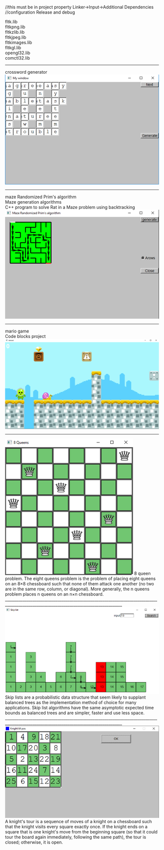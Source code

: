 //this must be in  project property Linker->Input->Additional Dependencies 
//configuration Release and debug

fltk.lib         <br />
fltkpng.lib      <br />
fltkzlib.lib     <br />
fltkjpeg.lib     <br />
fltkimages.lib   <br />
fltkgl.lib       <br />
opengl32.lib     <br />
comctl32.lib     <br />
__________________________________________________________________________________________________________________________________________
crossword generator<br/>
<img src="word_generator/id.jpg">
__________________________________________________________________________________________________________________________________________
maze Randomized Prim's algorithm<br/>
Maze generation algorithms <br/>
C++ program to solve Rat in a Maze problem using backtracking<br/>
<img src="maze Randomized Prim's algorithm/window.jpg">
__________________________________________________________________________________________________________________________________________
mario game <br/>
Code blocks project <br/>
<img src="mario/Resources/Untitled-2.jpg">
__________________________________________________________________________________________________________________________________________
<img src="8_queens_ver1/Resources/for_infor.jpg">
8 queen problem. The eight queens problem is the problem of placing eight queens on an 8×8 chessboard 
such that none of them attack one another (no two are in the same row, column, or diagonal). 
More generally, the n queens problem places n queens on an n×n chessboard. <br/>
__________________________________________________________________________________________________________________________________________
<img src="Skip_list_ver1/src/image.jpg">
Skip lists are a probabilistic data structure 
that seem likely to supplant balanced trees as the implementation method of choice for many applications. 
Skip list algorithms have the same asymptotic 
expected time bounds as balanced trees and are simpler, faster and use less space. <br/>
__________________________________________________________________________________________________________________________________________
<img src="knight_64pos/kimg.jpg">
A knight's tour is a sequence of moves of a knight on a chessboard such that the knight visits every square exactly once. 
If the knight ends on a square that is one knight's move from the beginning square (so that it could tour the board again immediately, 
following the same path), the tour is closed; otherwise, it is open.

